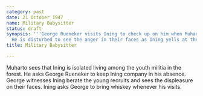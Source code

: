 ```yaml
---
category: past
date: 21 October 1947
name: Military Babysitter
status: draft
synopsis: '''George Rueneker visits Ining to check up on him when Muharto is away.
  He is disturbed to see the anger in their faces as Ining yells at the recruits.'''
title: Military Babysitter

---
```





Muharto sees that Ining is isolated living among
the youth militia in the forest. He asks George Rueneker to keep Ining company in
his absence. George witnesses Ining berate the young recruits and sees
the displeasure on their faces. Ining asks George to bring whiskey
whenever his visits.
